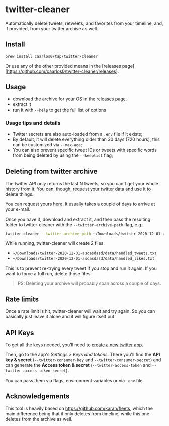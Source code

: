 # twitter-cleaner

Automatically delete tweets, retweets, and favorites from your timeline, and, if provided, from your twitter archive as well.

## Install

```sh
brew install caarlos0/tap/twitter-cleaner
```

Or use any of the other provided means in the [releases page][https://github.com/caarlos0/twitter-cleaner/releases].

## Usage

- download the archive for your OS in the [releases page](https://github.com/caarlos0/twitter-cleaner/releases/latest).
- extract it
- run it with `--help` to get the full list of options

### Usage tips and details

- Twitter secrets are also auto-loaded from a `.env` file if it exists;
- By default, it will delete everything older than 30 days (720 hours), this can be customized via `--max-age`;
- You can also prevent specific tweet IDs or tweets with specific words from being deleted by using the `--keeplist` flag;

## Deleting from twitter archive

The twitter API only returns the last N tweets, so you can't get your whole history from it. You can, though, request your twitter data and use it to delete things.

You can request yours [here](https://twitter.com/settings/your_twitter_data). It usually takes a couple of days to arrive at your e-mail.

Once you have it, download and extract it, and then pass the resulting folder to twitter-cleaner with the `--twitter-archive-path` flag, e.g.:

```sh
twitter-cleaner --twitter-archive-path ~/Downloads/twitter-2020-12-01-asdasdasd
```

While running, twitter-cleaner will create 2 files:

- `~/Downloads/twitter-2020-12-01-asdasdasd/data/handled_tweets.txt`
- `~/Downloads/twitter-2020-12-01-asdasdasd/data/handled_likes.txt`

This is to prevent re-trying every tweet if you stop and run it again. If you want to force a full run, delete those files.

> PS: Deleting your archive will probably span across a couple of days.

## Rate limits

Once a rate limit is hit, twitter-cleaner will wait and try again. So you can basically just leave it alone and it will figure itself out.

## API Keys

To get all the keys needed, you'll need to [create a new twitter app](https://developer.twitter.com/en/portal/apps/new).

Then, go to the app's *Settings* > *Keys and tokens*. There you'll find the **API key & secret** (`--twitter-consumer-key` and `--twitter-consumer-secret`) and can generate the **Access token & secret** (`--twitter-access-token` and `--twitter-access-token-secret`).

You can pass them via flags, environment variables or via `.env` file.

## Acknowledgements

This tool is heavily based on https://github.com/karan/fleets, which the main difference being that it only deletes from timeline, while this one deletes from the archive as well.
